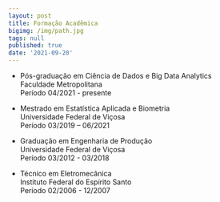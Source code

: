 ```yaml
---
layout: post
title: Formação Acadêmica
bigimg: /img/path.jpg
tags: null
published: true
date: '2021-09-20'
---
```




- Pós-graduação em Ciência de Dados e Big Data Analytics  
Faculdade Metropolitana  
Período 04/2021 - presente


- Mestrado em Estatística Aplicada e Biometria  
Universidade Federal de Viçosa   
Período 03/2019 – 06/2021  


- Graduação em Engenharia de Produção  
Universidade Federal de Viçosa    
Período 03/2012 - 03/2018  


- Técnico em Eletromecânica  
Instituto Federal do Espírito Santo   
Período 02/2006 - 12/2007
